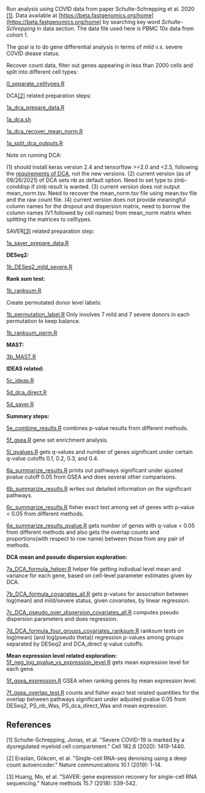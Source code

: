 Run analysis using COVID data from paper Schulte-Schrepping et al. 2020 [[1]](#1). Data available at [https://beta.fastgenomics.org/home](https://beta.fastgenomics.org/home) by searching key word *Schulte-Schrepping* in data section. The data file used here is PBMC 10x data from cohort 1.  

The goal is to do gene differential analysis in terms of mild v.s. severe COVID diease status. 

Recover count data, fliter out genes appearing in less than 2000 cells and split into different cell types:

[0_separate_celltypes.R](https://github.com/Sun-lab/ideas_pipeline/blob/main/COVID/0_separate_celltypes.R) 

DCA[[2]](#2) related preparation steps:

[1a_dca_prepare_data.R](https://github.com/Sun-lab/ideas_pipeline/blob/main/COVID/1a_dca_prepare_data.R)

[1a_dca.sh](https://github.com/Sun-lab/ideas_pipeline/blob/main/COVID/1a_dca.sh)

[1a_dca_recover_mean_norm.R](https://github.com/Sun-lab/ideas_pipeline/blob/main/COVID/1a_dca_recover_mean_norm.R)

[1a_split_dca_outputs.R](https://github.com/Sun-lab/ideas_pipeline/blob/main/COVID/1a_split_dca_outputs.R)

Note on running DCA: 

(1) should install keras version 2.4 and tensorflow >=2.0 and <2.5, following the [requirements of DCA](https://github.com/theislab/dca/blob/master/setup.py),  not the new versions.  (2) current version (as of 09/26/2021) of DCA sets nb as default option. Need to set type to zinb-conddisp if zinb result is wanted. (3) current version does not output mean\_norm.tsv. Need to recover the mean\_norm.tsv file using mean.tsv file and the raw count file.  (4) current version does not provide meaningful column names for the dropout and dispersion matrix, need to borrow the column names (V1 followed by cell names) from mean\_norm matrix when splitting the matrices to celltypes. 

SAVER[[3]](#3) related preparation step:

[1a_saver_prepare_data.R](https://github.com/Sun-lab/ideas_pipeline/blob/main/COVID/1a_saver_prepare_data.R)

**DESeq2:**

[1b_DESeq2_mild_severe.R](https://github.com/Sun-lab/ideas_pipeline/blob/main/COVID/1b_DESeq2_mild_severe.R) 



**Rank sum test:**

[1b_ranksum.R](https://github.com/Sun-lab/ideas_pipeline/blob/main/COVID/1b_ranksum.R) 

Create permutated donor level labels:

[1b_permutation_label.R](https://github.com/Sun-lab/ideas_pipeline/blob/main/COVID/1b_permutation_label.R) Only involves 7 mild and 7 severe donors in each permutation to keep balance.

[1b_ranksum_perm.R](https://github.com/Sun-lab/ideas_pipeline/blob/main/COVID/1b_ranksum_perm.R)


**MAST:**

[3b_MAST.R](https://github.com/Sun-lab/ideas_pipeline/blob/main/COVID/3b_MAST.R) 


**IDEAS related:**

[5c_ideas.R](https://github.com/Sun-lab/ideas_pipeline/blob/main/COVID/5c_ideas.R)

[5d_dca_direct.R](https://github.com/Sun-lab/ideas_pipeline/blob/main/COVID/5d_dca_direct.R)

[5d_saver.R](https://github.com/Sun-lab/ideas_pipeline/blob/main/COVID/5d_saver.R)


**Summary steps:**

[5e_combine_results.R](https://github.com/Sun-lab/ideas_pipeline/blob/main/COVID/5e_combine_results.R) combines p-value results from different methods.

[5f_gsea.R](https://github.com/Sun-lab/ideas_pipeline/blob/main/COVID/5f_gsea.R) gene set enrichment analysis. 

[5l_qvalues.R](https://github.com/Sun-lab/ideas_pipeline/blob/main/COVID/5l_qvalues.R) gets q-values and number of genes significant under certain q-value cutoffs 0.1, 0.2, 0.3, and 0.4. 

[6a_summarize_results.R](https://github.com/Sun-lab/ideas_pipeline/blob/main/COVID/6a_summarize_results.R) prints out pathways significant under ajusted pvalue cutoff 0.05 from GSEA and does several other comparisons.

[6b_summarize_results.R](https://github.com/Sun-lab/ideas_pipeline/blob/main/COVID/6b_summarize_results.R) writes out detailed information on the significant pathways. 

[6c_summarize_results.R](https://github.com/Sun-lab/ideas_pipeline/blob/main/COVID/6c_summarize_results.R) fisher exact test among set of genes with p-value < 0.05 from different methods. 

[6e_summarize_results_qvalue.R](https://github.com/Sun-lab/ideas_pipeline/blob/main/COVID/6e_summarize_results_qvalue.R) gets number of genes with q-value < 0.05 from different methods and also gets the overlap counts and proportions(with respect to row name) between those from any pair of methods. 

**DCA mean and pseudo dispersion exploration:**

[7a_DCA_formula_helper.R](https://github.com/Sun-lab/ideas_pipeline/blob/main/COVID/7a_DCA_formula_helper.R) helper file getting indivdual level mean and variance for each gene, based on cell-level parameter estimates given by DCA. 

[7b_DCA_formula_covariates_all.R](https://github.com/Sun-lab/ideas_pipeline/blob/main/COVID/7b_DCA_formula_covariates_all.R) gets p-values for association between log(mean) and mild/severe status, given covariates, by linear regression. 

[7c_DCA_pseudo_over_dispersion_covariates_all.R](https://github.com/Sun-lab/ideas_pipeline/blob/main/COVID/7c_DCA_pseudo_over_dispersion_covariates_all.R) computes pseudo dispersion parameters and does regression. 

[7d_DCA_formula_four_groups_covariates_ranksum.R](https://github.com/Sun-lab/ideas_pipeline/blob/main/COVID/7d_DCA_formula_four_groups_covariates_ranksum.R) ranksum tests on log(mean) 
(and log(pseudo theta)) regression p-values among groups separated by DESeq2 and DCA\_direct q-value cutoffs.

**Mean expression level related exploration:**
[5f_neg_log_pvalue_vs_expression_level.R](https://github.com/Sun-lab/ideas_pipeline/blob/main/COVID/5f_neg_log_pvalue_vs_expression_level.R) gets mean expression level for each gene. 

[5f_gsea_expression.R](https://github.com/Sun-lab/ideas_pipeline/blob/main/COVID/5f_gsea_expression.R) GSEA when ranking genes by mean expression level. 

[7f_gsea_overlap_test.R](https://github.com/Sun-lab/ideas_pipeline/blob/main/COVID/7f_gsea_overlap_test.R) counts and fisher exact test related quantities for the overlap between pathways significant under adjusted pvalue 0.05 from DESeq2, PS\_nb\_Was, PS\_dca\_direct\_Was and mean expression. 




## References
<a id="1">[1]</a> 
Schulte-Schrepping, Jonas, et al. "Severe COVID-19 is marked by a dysregulated myeloid cell compartment." Cell 182.6 (2020): 1419-1440.

<a id="2">[2]</a> 
Eraslan, Gökcen, et al. "Single-cell RNA-seq denoising using a deep count autoencoder." Nature communications 10.1 (2019): 1-14.

<a id="3">[3]</a> 
Huang, Mo, et al. "SAVER: gene expression recovery for single-cell RNA sequencing." Nature methods 15.7 (2018): 539-542.
